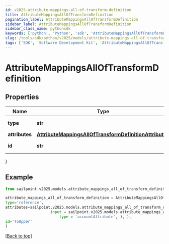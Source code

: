 ```yaml
---
id: v2025-attribute-mappings-all-of-transform-definition
title: AttributeMappingsAllOfTransformDefinition
pagination_label: AttributeMappingsAllOfTransformDefinition
sidebar_label: AttributeMappingsAllOfTransformDefinition
sidebar_class_name: pythonsdk
keywords: ['python', 'Python', 'sdk', 'AttributeMappingsAllOfTransformDefinition', 'V2025AttributeMappingsAllOfTransformDefinition'] 
slug: /tools/sdk/python/v2025/models/attribute-mappings-all-of-transform-definition
tags: ['SDK', 'Software Development Kit', 'AttributeMappingsAllOfTransformDefinition', 'V2025AttributeMappingsAllOfTransformDefinition']
---
```


# AttributeMappingsAllOfTransformDefinition


## Properties

Name | Type | Description | Notes
------------ | ------------- | ------------- | -------------
**type** | **str** | The type of transform | [optional] 
**attributes** | [**AttributeMappingsAllOfTransformDefinitionAttributes**](attribute-mappings-all-of-transform-definition-attributes) |  | [optional] 
**id** | **str** | Transform Operation | [optional] 
}

## Example

```python
from sailpoint.v2025.models.attribute_mappings_all_of_transform_definition import AttributeMappingsAllOfTransformDefinition

attribute_mappings_all_of_transform_definition = AttributeMappingsAllOfTransformDefinition(
type='reference',
attributes=sailpoint.v2025.models.attribute_mappings_all_of_transform_definition_attributes.AttributeMappings_allOf_transformDefinition_attributes(
                    input = sailpoint.v2025.models.attribute_mappings_all_of_transform_definition_attributes_input.AttributeMappings_allOf_transformDefinition_attributes_input(
                        type = 'accountAttribute', ), ),
id='ToUpper'
)

```
[[Back to top]](#) 


